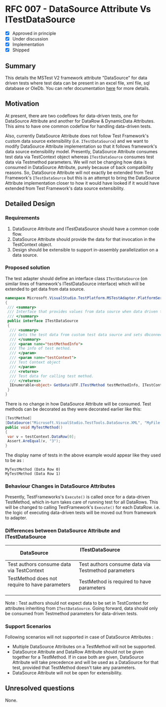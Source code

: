 # RFC 007 - DataSource Attribute Vs ITestDataSource

- [x] Approved in principle
- [x] Under discussion
- [x] Implementation
- [x] Shipped

## Summary

This details the MSTest V2 framework attribute "DataSource" for data driven tests where test data can be present in an excel file, xml file, sql database or OleDb. You can refer documentation [here](https://docs.microsoft.com/dotnet/api/microsoft.visualstudio.testtools.unittesting.datasourceattribute) for more details.

## Motivation

At present, there are two codeflows for data-driven tests, one for DataSource Attribute and another for DataRow & DynamicData Attributes. This aims to have one common codeflow for handling data-driven tests.

Also, currently DataSource Attribute does not follow Test Framework's custom data source extensibility (i.e. `ITestDataSource`) and we want to modify DataSource Attribute implementation so that it follows framework's data source extensibility model. Presently, DataSource Attribute consumes test data via TestContext object whereas `ITestDataSource` consumes test data via Testmethod parameters. We will not be changing how data is consumed in DataSource Attribute, purely because of back compatibility reasons. So, DataSource Attribute will not exactly be extended from Test Framework's `ITestDataSource` but this is an attempt to bring the DataSource Attribute implementation closer to how it would have looked if it would have extended from Test Framework's data source extensibility.

## Detailed Design

### Requirements

1. DataSource Attribute and ITestDataSource should have a common code flow.
2. DataSource Attribute should provide the data for that invocation in the TestContext object.
3. Design should be extensible to support in-assembly parallelization on a data source.

### Proposed solution

The test adapter should define an interface class `ITestDataSource` (on similar lines of framework's ITestDataSource interface) which will be extended to get data from data source.

```csharp
namespace Microsoft.VisualStudio.TestPlatform.MSTestAdapter.PlatformServices.Interface
{
 /// <summary>
 /// Interface that provides values from data source when data driven tests are run.
 /// </summary>
 public interface ITestDataSource
 {
  /// <summary>
  /// Gets the test data from custom test data source and sets dbconnection in testContext object.
  /// </summary>
  /// <param name="testMethodInfo">
  /// The info of test method.
  /// </param>
  /// <param name="testContext">
  /// Test Context object
  /// </param>
  /// <returns>
  /// Test data for calling test method.
  /// </returns>
  IEnumerable<object> GetData(UTF.ITestMethod testMethodInfo, ITestContext testContext);
 }
}
```

There is no change in how DataSource Attribute will be consumed. Test methods can be decorated as they were decorated earlier like this:

```csharp
[TestMethod]
[DataSource("Microsoft.VisualStudio.TestTools.DataSource.XML", "MyFile.xml", "MyTable", DataAccessMethod.Sequential)]
public void MyTestMethod()  
{
 var v = testContext.DataRow[0];
 Assert.AreEqual(v, "3");
}
```

The display name of tests in the above example would appear like they used to be as :

```shell
MyTestMethod (Data Row 0)
MyTestMethod (Data Row 1)
```

### Behaviour Changes in DataSource Attributes

Presently, TestFrameworks's `Execute()` is called once for a data-driven TestMethod, which in-turn takes care of running test for all DataRows. This will be changed to calling TestFramework's `Execute()` for each DataRow. i.e. the logic of executing data-driven tests will be moved out from framework to adapter.

### Differences between DataSource Attribute and ITestDataSource

| DataSource                                        | ITestDataSource                                        |
|---------------------------------------------------|--------------------------------------------------------|
| Test authors consume data via TestContext         | Test authors consume data via Testmethod parameters    |
| TestMethod does not require to have parameters    | TestMethod is required to have parameters              |

Note :
Test authors should not expect data to be set in TestContext for attributes inheriting from `ITestDataSource`. Going forward, data should only be consumed from Testmethod parameters for data-driven tests.

### Support Scenarios

Following scenarios will not supported in case of DataSource Attributes :

- Multiple DataSource Attributes on a TestMethod will not be supported.
- DataSource Attribute and DataRow Attribute should not be given together for a TestMethod. If in case both are given, DataSource Attribute will take precedence and will be used as a DataSource for that test, provided that TestMethod doesn't take any parameters.
- DataSource Attribute will not be open for extensibility.

## Unresolved questions

None.
